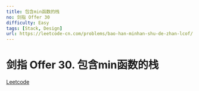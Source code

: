 ```yaml
---
title: 包含min函数的栈
no: 剑指 Offer 30
difficulty: Easy
tags: [Stack, Design]
url: https://leetcode-cn.com/problems/bao-han-minhan-shu-de-zhan-lcof/
---
```


# 剑指 Offer 30. 包含min函数的栈

[Leetcode](https://leetcode-cn.com/problems/bao-han-minhan-shu-de-zhan-lcof/)

